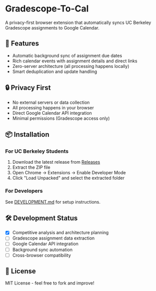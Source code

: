 # Gradescope-To-Cal

A privacy-first browser extension that automatically syncs UC Berkeley Gradescope assignments to Google Calendar.

## 🎯 Features
- Automatic background sync of assignment due dates
- Rich calendar events with assignment details and direct links
- Zero-server architecture (all processing happens locally)
- Smart deduplication and update handling

## 🔒 Privacy First
- No external servers or data collection
- All processing happens in your browser
- Direct Google Calendar API integration
- Minimal permissions (Gradescope access only)

## 📦 Installation

### For UC Berkeley Students
1. Download the latest release from [Releases](../../releases)
2. Extract the ZIP file
3. Open Chrome → Extensions → Enable Developer Mode
4. Click "Load Unpacked" and select the extracted folder

### For Developers
See [DEVELOPMENT.md](docs/DEVELOPMENT.md) for setup instructions.

## 🛠️ Development Status
- [x] Competitive analysis and architecture planning
- [ ] Gradescope assignment data extraction
- [ ] Google Calendar API integration
- [ ] Background sync automation
- [ ] Cross-browser compatibility

## 📄 License
MIT License - feel free to fork and improve!
